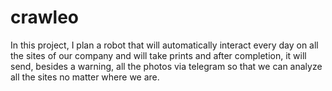 # crawleo
In this project, I plan a robot that will automatically interact every day on all the sites of our company and will take prints and after completion, it will send, besides a warning, all the photos via telegram so that we can analyze all the sites no matter where we are.
